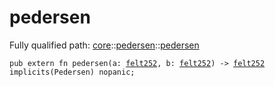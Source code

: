 # pedersen

Fully qualified path: [core](./core.md)::[pedersen](./core-pedersen.md)::[pedersen](./core-pedersen-pedersen.md)

<pre><code class="language-cairo">pub extern fn pedersen(a: <a href="core-felt252.html">felt252</a>, b: <a href="core-felt252.html">felt252</a>) -&gt; <a href="core-felt252.html">felt252</a> implicits(Pedersen) nopanic;</code></pre>

